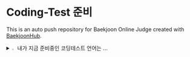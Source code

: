 # Coding-Test 준비
This is an auto push repository for Baekjoon Online Judge created with [BaekjoonHub](https://github.com/BaekjoonHub/BaekjoonHub).

<details>
<summary>
  <img src="https://raw.githubusercontent.com/Tarikul-Islam-Anik/Animated-Fluent-Emojis/master/Emojis/Hand%20gestures/Eyes.png" alt="Eyes" width="2%" /> 내가 지금 준비중인 코딩테스트 언어는 ... 
</summary>
   <br>
  
![c](https://img.shields.io/badge/C-00599C?style=for-the-badge&logo=c&logoColor=white) ![C++](https://img.shields.io/badge/C++-00599C?style=for-the-badge&logo=c&logoColor=white) ![MySQL](https://img.shields.io/badge/mysql-%2300f.svg?style=for-the-badge&logo=mysql&logoColor=white) 
</details>
